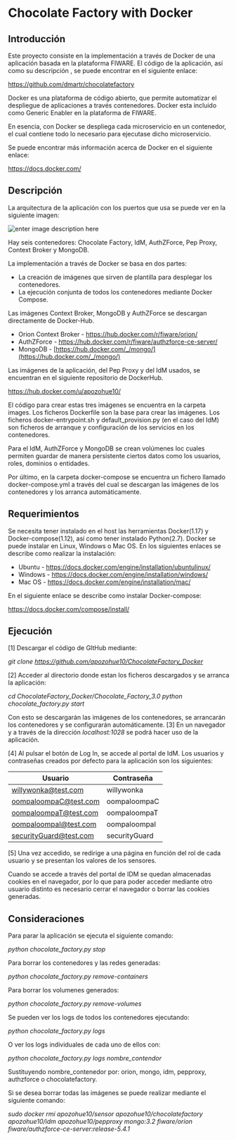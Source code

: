 Chocolate Factory with Docker
==========

Introducción
---------------
Este proyecto consiste en la implementación a través de Docker de una aplicación basada en la plataforma FIWARE. El código de la aplicación, así como su descripción , se puede encontrar en el siguiente enlace:

https://github.com/dmartr/chocolatefactory

Docker es una plataforma de código abierto, que permite automatizar el despliegue de
aplicaciones a través contenedores. Docker esta incluido como Generic Enabler en la plataforma de FIWARE.

En esencia, con Docker se despliega cada microservicio en un contenedor, el cual
contiene todo lo necesario para ejecutase dicho microservicio. 

Se puede encontrar más información acerca de Docker en el siguiente enlace:

https://docs.docker.com/ 

Descripción
--------------
La arquitectura de la aplicación con los puertos que usa se puede ver en la siguiente imagen:

![enter image description here](Chocolate_Factory_3.0/diagrams/Current_Architecture?raw=true "diagrama_general.png")

Hay seis contenedores: Chocolate Factory, IdM, AuthZForce, Pep Proxy, Context Broker y MongoDB. 

La implementación a través de Docker se basa en dos partes:

- La creación de imágenes que sirven de plantilla para desplegar los contenedores.
- La ejecución conjunta de todos los contenedores mediante Docker Compose.

Las imágenes Context Broker, MongoDB y AuthZForce se descargan directamente de Docker-Hub.

- Orion Context Broker - https://hub.docker.com/r/fiware/orion/
- AuthZForce - https://hub.docker.com/r/fiware/authzforce-ce-server/
- MongoDB - [https://hub.docker.com/_/mongo/](https://hub.docker.com/_/mongo/)

Las imágenes de la aplicación, del Pep Proxy y del IdM usados, se encuentran en el siguiente repositorio de DockerHub.

https://hub.docker.com/u/apozohue10/

El código para crear estas tres imágenes se encuentra en la carpeta images. Los ficheros Dockerfile son la base para crear las imágenes. Los ficheros docker-entrypoint.sh y default_provision.py (en el caso del IdM) son ficheros de arranque y configuración de los servicios en los contenedores.

Para el IdM, AuthZForce y MongoDB se crean volúmenes loc cuales permiten guardar de manera persistente ciertos datos como los usuarios, roles, dominios o entidades.

Por último, en la carpeta docker-compose se encuentra un fichero llamado docker-compose.yml a través del cual se descargan las imágenes de los contenedores y los arranca automáticamente.

Requerimientos
-------------------
Se necesita tener instalado en el host las herramientas Docker(1.17) y Docker-compose(1.12), así como tener instalado Python(2.7).
Docker se puede instalar en Linux, Windows o Mac OS. En los siguientes enlaces se describe como realizar la instalación:

- Ubuntu - https://docs.docker.com/engine/installation/ubuntulinux/
- Windows - https://docs.docker.com/engine/installation/windows/
- Mac OS - https://docs.docker.com/engine/installation/mac/

En el siguiente enlace se describe como instalar Docker-compose:

https://docs.docker.com/compose/install/


Ejecución
---------------------------
[1] Descargar el código de GItHub mediante:

*git clone https://github.com/apozohue10/ChocolateFactory_Docker*

[2] Acceder al directorio donde estan los ficheros descargados y se arranca la aplicación:

*cd ChocolateFactory_Docker/Chocolate_Factory_3.0*
*python chocolate_factory.py start*

Con esto se descargarán las imágenes de los contenedores, se arrancarán los contenedores y se configurarán automáticamente. 
[3] En un navegador y a través de la dirección *localhost:1028* se podrá hacer uso de la aplicación. 

[4] Al pulsar el botón de Log In, se accede al portal de IdM. Los usuarios y contraseñas creados por defecto para la aplicación son los siguientes:

Usuario     | Contraseña
--------    | --------
willywonka@test.com | willywonka
oompaloompaC@test.com    | oompaloompaC
oompaloompaT@test.com     | oompaloompaT
oompaloompaI@test.com     | oompaloompaI
securityGuard@test.com     | securityGuard

[5] Una vez accedido, se redirige a una página en función del rol de cada usuario y se presentan los valores de los sensores.

Cuando se accede a través del portal de IDM se quedan almacenadas cookies en el navegador, por lo que para poder acceder mediante otro usuario distinto es necesario cerrar el navegador o borrar las cookies generadas.

Consideraciones
-------------------
Para parar la aplicación se ejecuta el siguiente comando:

*python chocolate_factory.py stop*

Para borrar los contenedores y las redes generadas:

*python chocolate_factory.py remove-containers*

Para borrar los volumenes generados:

*python chocolate_factory.py remove-volumes*

Se pueden ver los logs de todos los contenedores ejecutando:

*python chocolate_factory.py logs*

O ver los logs individuales de cada uno de ellos con:

*python chocolate_factory.py logs nombre_contendor*

Sustituyendo nombre_contenedor por: orion, mongo, idm, pepproxy, authzforce o chocolatefactory.

Si se desea borrar todas las imágenes se puede realizar mediante el siguiente comando:

*sudo docker rmi apozohue10/sensor apozohue10/chocolatefactory apozohue10/idm apozohue10/pepproxy mongo:3.2 fiware/orion fiware/authzforce-ce-server:release-5.4.1*

